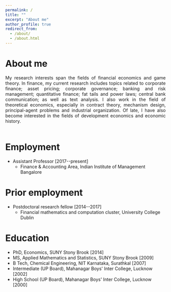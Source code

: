```yaml
---
permalink: /
title: ""
excerpt: "About me"
author_profile: true
redirect_from: 
  - /about/
  - /about.html
---
```


# About me

<div style="text-align: justify"> My research interests span the fields of financial economics and game theory. In finance, my current research includes topics related to corporate finance; asset pricing; corporate governance; banking and risk management; quantitative finance; fat tails and power laws; central bank communication; as well as text analysis. I also work in the field of theoretical economics, especially in contract theory, mechanism design, principal-agent problems and industrial organization. Of late, I have also become interested in the fields of development economics and economic history. </div> <br/>

# Employment

- Assistant Professor [2017--present]
  - Finance & Accounting Area, Indian Institute of Management Bangalore

# Prior employment

- Postdoctoral research fellow [2014--2017]
  - Financial mathematics and computation cluster, University College Dublin 

# Education

- PhD, Economics, SUNY Stony Brook [2014]
- MS, Applied Mathematics and Statistics, SUNY Stony Brook [2009]
- B Tech, Chemical Engineering, NIT Karnataka, Surathkal [2007]
- Intermediate (UP Board), Mahanagar Boys' Inter College, Lucknow [2002]
- High School (UP Board), Mahanagar Boys' Inter College, Lucknow [2000]
